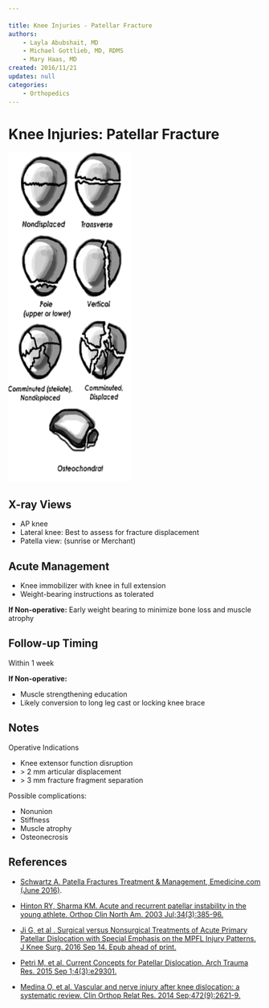 ```yaml
---

title: Knee Injuries - Patellar Fracture
authors:
    - Layla Abubshait, MD
    - Michael Gottlieb, MD, RDMS
    - Mary Haas, MD
created: 2016/11/21
updates: null
categories:
    - Orthopedics
---
```


# Knee Injuries: Patellar Fracture

![](image-1.png)

## X-ray Views

- AP knee
- Lateral knee: Best to assess for fracture displacement
- Patella view: (sunrise or Merchant)

## Acute Management

- Knee immobilizer with knee in full extension
- Weight-bearing instructions as tolerated

**If Non-operative:** Early weight bearing to minimize bone loss and muscle atrophy

## Follow-up Timing

Within 1 week

**If Non-operative:**

- Muscle strengthening education
- Likely conversion to long leg cast or locking knee brace

## Notes

Operative Indications

- Knee extensor function disruption
- \> 2 mm articular displacement
- \> 3 mm fracture fragment separation

Possible complications:

- Nonunion
- Stiffness
- Muscle atrophy
- Osteonecrosis

## References

- [Schwartz A. Patella Fractures Treatment & Management, Emedicine.com (June 2016)](http://emedicine.medscape.com/article/1249384-treatment).

- [Hinton RY, Sharma KM. Acute and recurrent patellar instability in the young athlete. Orthop Clin North Am. 2003 Jul;34(3):385-96.](https://www.ncbi.nlm.nih.gov/pubmed/?term=12974488)

- [Ji G, et al . Surgical versus Nonsurgical Treatments of Acute Primary Patellar Dislocation with Special Emphasis on the MPFL Injury Patterns. J Knee Surg. 2016 Sep 14. Epub ahead of print.](https://www.ncbi.nlm.nih.gov/pubmed/?term=27626368.)

- [Petri M, et al. Current Concepts for Patellar Dislocation. Arch Trauma Res. 2015 Sep 1;4(3):e29301.](https://www.ncbi.nlm.nih.gov/pubmed/?term=26566512)

- [Medina O, et al. Vascular and nerve injury after knee dislocation: a systematic review. Clin Orthop Relat Res. 2014 Sep;472(9):2621-9.](https://www.ncbi.nlm.nih.gov/pubmed/?term=24554457)
